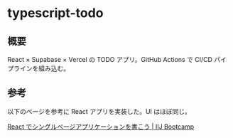 # typescript-todo

## 概要

React × Supabase × Vercel の TODO アプリ。GitHub Actions で CI/CD パイプラインを組み込む。

## 参考

以下のページを参考に React アプリを実装した。UI はほぼ同じ。

[React でシングルページアプリケーションを書こう | IIJ Bootcamp](https://iij.github.io/bootcamp/frontend/react/#%E8%AC%9B%E7%BE%A9%E3%81%AE%E5%85%A8%E4%BD%93%E5%83%8F)

